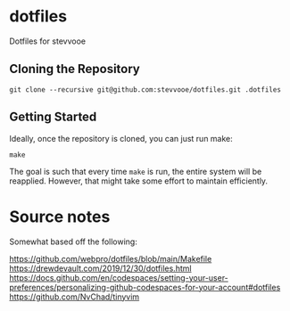 # dotfiles

Dotfiles for stevvooe

## Cloning the Repository

```
git clone --recursive git@github.com:stevvooe/dotfiles.git .dotfiles
```

## Getting Started

Ideally, once the repository is cloned, you can just run make:

```
make
```

The goal is such that every time `make` is run, the entire system will be
reapplied. However, that might take some effort to maintain efficiently.

# Source notes

Somewhat based off the following:

https://github.com/webpro/dotfiles/blob/main/Makefile
https://drewdevault.com/2019/12/30/dotfiles.html
https://docs.github.com/en/codespaces/setting-your-user-preferences/personalizing-github-codespaces-for-your-account#dotfiles
https://github.com/NvChad/tinyvim
